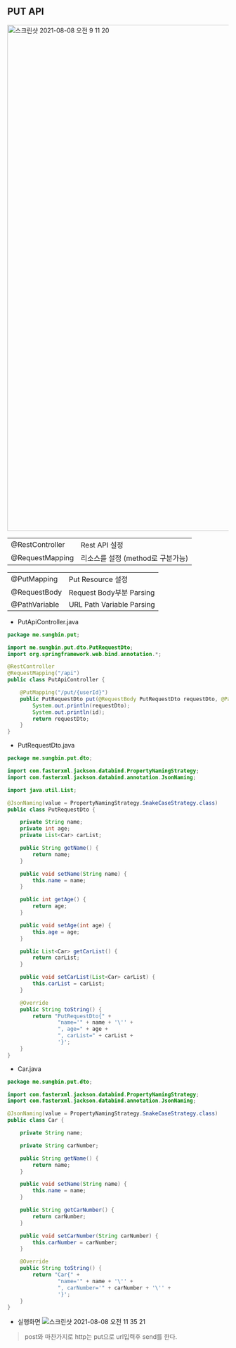 ## PUT API

  <img width="1149" alt="스크린샷 2021-08-08 오전 9 11 20" src="https://user-images.githubusercontent.com/18282470/128617428-a5596c99-84f6-49a6-8196-bee3561de195.png">

|                 |                                   |
| --------------- | --------------------------------- |
| @RestController | Rest API 설정                     |
| @RequestMapping | 리소스를 설정 (method로 구분가능) |

|               |                           |
| ------------- | ------------------------- |
| @PutMapping   | Put Resource 설정         |
| @RequestBody  | Request Body부분 Parsing  |
| @PathVariable | URL Path Variable Parsing |

* PutApiController.java
``` java
package me.sungbin.put;

import me.sungbin.put.dto.PutRequestDto;
import org.springframework.web.bind.annotation.*;

@RestController
@RequestMapping("/api")
public class PutApiController {

    @PutMapping("/put/{userId}")
    public PutRequestDto put(@RequestBody PutRequestDto requestDto, @PathVariable(name = "userId") String id) {
        System.out.println(requestDto);
        System.out.println(id);
        return requestDto;
    }
}

```

* PutRequestDto.java
``` java
package me.sungbin.put.dto;

import com.fasterxml.jackson.databind.PropertyNamingStrategy;
import com.fasterxml.jackson.databind.annotation.JsonNaming;

import java.util.List;

@JsonNaming(value = PropertyNamingStrategy.SnakeCaseStrategy.class)
public class PutRequestDto {

    private String name;
    private int age;
    private List<Car> carList;

    public String getName() {
        return name;
    }

    public void setName(String name) {
        this.name = name;
    }

    public int getAge() {
        return age;
    }

    public void setAge(int age) {
        this.age = age;
    }

    public List<Car> getCarList() {
        return carList;
    }

    public void setCarList(List<Car> carList) {
        this.carList = carList;
    }

    @Override
    public String toString() {
        return "PutRequestDto{" +
                "name='" + name + '\'' +
                ", age=" + age +
                ", carList=" + carList +
                '}';
    }
}

```

* Car.java
``` java
package me.sungbin.put.dto;

import com.fasterxml.jackson.databind.PropertyNamingStrategy;
import com.fasterxml.jackson.databind.annotation.JsonNaming;

@JsonNaming(value = PropertyNamingStrategy.SnakeCaseStrategy.class)
public class Car {

    private String name;

    private String carNumber;

    public String getName() {
        return name;
    }

    public void setName(String name) {
        this.name = name;
    }

    public String getCarNumber() {
        return carNumber;
    }

    public void setCarNumber(String carNumber) {
        this.carNumber = carNumber;
    }

    @Override
    public String toString() {
        return "Car{" +
                "name='" + name + '\'' +
                ", carNumber='" + carNumber + '\'' +
                '}';
    }
}

```

* 실행화면
![스크린샷 2021-08-08 오전 11 35 21](https://user-images.githubusercontent.com/18282470/128618927-4c0b9887-e270-4388-8df7-65777e7c3f06.png)

> post와 마찬가지로 http는 put으로 url입력후 send를 한다.
